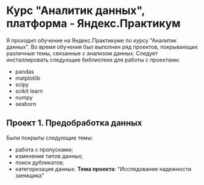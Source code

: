 # Курс "Аналитик данных", платформа - Яндекс.Практикум
Я проходил обучение на Яндекс.Практикуме по курсу "Аналитик данных".
Во время обучения был выполнен ряд проектов, покрывающих различные темы, связанные с анализом данных.
Cледует инсталлировать следующие библиотеки для работы с проектами:
- pandas
- matplotlib
- scipy
- scikit learn
- numpy
- seaborn
## Проект 1. Предобработка данных
Были покрыты следующие темы:
- работа с пропусками;
- изменение типов данных;
- поиск дубликатов;
- категоризация данных.
**Тема проекта**: "Исследование надежности заемщика"